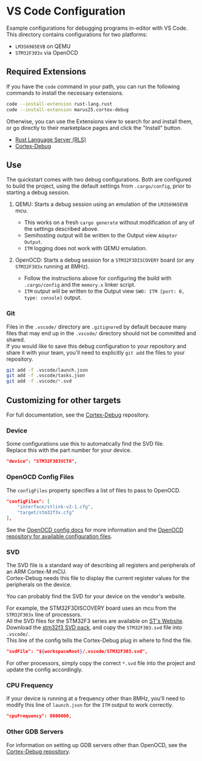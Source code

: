 # VS Code Configuration

Example configurations for debugging programs in-editor with VS Code.  
This directory contains configurations for two platforms:

- `LM3S6965EVB` on QEMU
- `STM32F303x` via OpenOCD

## Required Extensions

If you have the `code` command in your path, you can run the following commands to install the necessary extensions.

```sh
code --install-extension rust-lang.rust
code --install-extension marus25.cortex-debug
```

Otherwise, you can use the Extensions view to search for and install them, or go directly to their marketplace pages and click the "Install" button.

- [Rust Language Server (RLS)](https://marketplace.visualstudio.com/items?itemName=rust-lang.rust)
- [Cortex-Debug](https://marketplace.visualstudio.com/items?itemName=marus25.cortex-debug)

## Use

The quickstart comes with two debug configurations.
Both are configured to build the project, using the default settings from `.cargo/config`, prior to starting a debug session.

1. QEMU: Starts a debug session using an emulation of the `LM3S6965EVB` mcu.

   - This works on a fresh `cargo generate` without modification of any of the settings described above.
   - Semihosting output will be written to the Output view `Adapter Output`.
   - `ITM` logging does not work with QEMU emulation.

2. OpenOCD: Starts a debug session for a `STM32F3DISCOVERY` board (or any `STM32F303x` running at 8MHz).
   - Follow the instructions above for configuring the build with `.cargo/config` and the `memory.x` linker script.
   - `ITM` output will be written to the Output view `SWO: ITM [port: 0, type: console]` output.

### Git

Files in the `.vscode/` directory are `.gitignore`d by default because many files that may end up in the `.vscode/` directory should not be committed and shared.  
If you would like to save this debug configuration to your repository and share it with your team, you'll need to explicitly `git add` the files to your repository.

```sh
git add -f .vscode/launch.json
git add -f .vscode/tasks.json
git add -f .vscode/*.svd
```

## Customizing for other targets

For full documentation, see the [Cortex-Debug][cortex-debug] repository.

### Device

Some configurations use this to automatically find the SVD file.  
Replace this with the part number for your device.

```json
"device": "STM32F303VCT6",
```

### OpenOCD Config Files

The `configFiles` property specifies a list of files to pass to OpenOCD.

```json
"configFiles": [
    "interface/stlink-v2-1.cfg",
    "target/stm32f3x.cfg"
],
```

See the [OpenOCD config docs][openocd-config] for more information and the [OpenOCD repository for available configuration files][openocd-repo].

### SVD

The SVD file is a standard way of describing all registers and peripherals of an ARM Cortex-M mCU.  
Cortex-Debug needs this file to display the current register values for the peripherals on the device.

You can probably find the SVD for your device on the vendor's website.

For example, the STM32F3DISCOVERY board uses an mcu from the `STM32F303x` line of processors.  
All the SVD files for the STM32F3 series are available on [ST's Website][stm32f3].  
Download the [stm32f3 SVD pack][stm32f3-svd], and copy the `STM32F303.svd` file into `.vscode/`.  
This line of the config tells the Cortex-Debug plug in where to find the file.

```json
"svdFile": "${workspaceRoot}/.vscode/STM32F303.svd",
```

For other processors, simply copy the correct `*.svd` file into the project and update the config accordingly.

### CPU Frequency

If your device is running at a frequency other than 8MHz, you'll need to modify this line of `launch.json` for the `ITM` output to work correctly.

```json
"cpuFrequency": 8000000,
```

### Other GDB Servers

For information on setting up GDB servers other than OpenOCD, see the [Cortex-Debug repository][cortex-debug].

[cortex-debug]: https://github.com/Marus/cortex-debug
[stm32f3]: https://www.st.com/content/st_com/en/products/microcontrollers-microprocessors/stm32-32-bit-arm-cortex-mcus/stm32-mainstream-mcus/stm32f3-series.html#resource
[stm32f3-svd]: https://www.st.com/resource/en/svd/stm32f3_svd.zip
[openocd-config]: http://openocd.org/doc/html/Config-File-Guidelines.html
[openocd-repo]: https://sourceforge.net/p/openocd/code/ci/master/tree/tcl/
